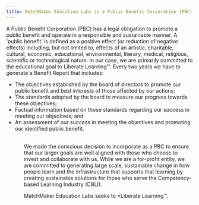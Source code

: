 ```yaml
---
title: MatchMaker Education Labs is a Public Benefit Corporation (PBC)
---
```

A Public Benefit Corporation (PBC) has a legal obligation to promote a public benefit and operate in a responsible and sustainable manner. A ‘public benefit’ is defined as a positive effect (or reduction of negative effects) including, but not limited to, effects of an artistic, charitable, cultural, economic, educational, environmental, literary, medical, religious, scientific or technological nature. In our case, we are primarily committed to the educational goal to Liberate Learning™. Every two years we have to generate a Benefit Report that includes:

<ul>
	<li>The objectives established by the board of directors to promote our public benefit and best interests of those affected by our actions;
	<li>The standards adopted by the board to measure our progress towards these objectives;
	<li>Factual information based on those standards regarding our success in meeting our objectives; and
	<li>An assessment of our success in meeting the objectives and promoting our identified public benefit.
<ul>

<br/>We made the conscious decision to incorporate as a PBC to ensure that our larger goals are well aligned with those who choose to invest and collaborate with us. While we are a for-profit entity, we are committed to generating large scale, sustainable change in how people learn and the infrastructure that supports that learning by creating sustainable solutions for those who serve the Competency-based Learning Industry (CBLI).

MatchMaker Education Labs seeks to *Liberate Learning™.